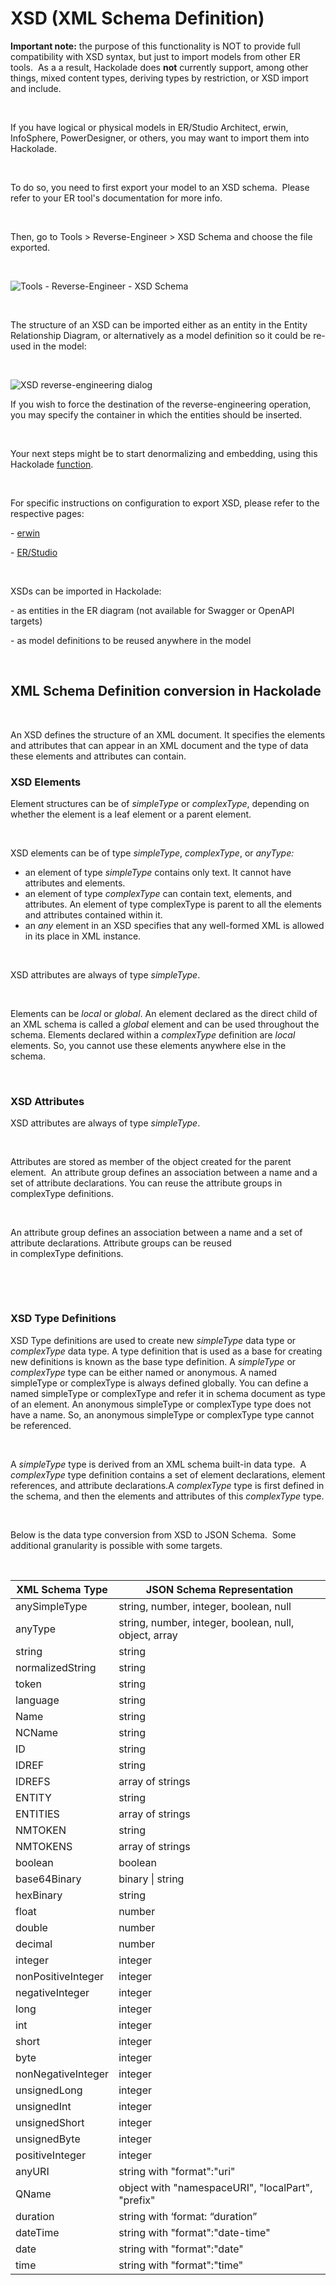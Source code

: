 # XSD (XML Schema Definition)

**Important note:** the purpose of this functionality is NOT to provide full compatibility with XSD syntax, but just to import models from other ER tools.&nbsp; As a a result, Hackolade does **not** currently support, among other things, mixed content types, deriving types by restriction, or XSD import and include.

&nbsp;

If you have logical or physical models in ER/Studio Architect, erwin, InfoSphere, PowerDesigner, or others, you may want to import them into Hackolade. &nbsp;

&nbsp;

To do so, you need to first export your model to an XSD schema.&nbsp; Please refer to your ER tool's documentation for more info. &nbsp;

&nbsp;

Then, go to Tools \> Reverse-Engineer \> XSD Schema and choose the file exported.

&nbsp;

![Tools - Reverse-Engineer - XSD Schema](<lib/Tools%20-%20Reverse-Engineer%20-%20XSD%20Schema.png>)

&nbsp;

The structure of an XSD can be imported either as an entity in the Entity Relationship Diagram, or alternatively as a model definition so it could be re-used in the model:

&nbsp;

![XSD reverse-engineering dialog](<lib/XSD%20RE%20dialog.png>)

If you wish to force the destination of the reverse-engineering operation, you may specify the container in which the entities should be inserted.

&nbsp;

Your next steps might be to start denormalizing and embedding, using this Hackolade [function](<SuggestdenormalizationofaSQLsche.md>). &nbsp;

&nbsp;

For specific instructions on configuration to export XSD, please refer to the respective pages:

\- [erwin](<Fromerwin.md>)

\- [ER/Studio](<FromERStudio.md>)

&nbsp;

XSDs can be imported in Hackolade:

\- as entities in the ER diagram (not available for Swagger or OpenAPI targets)

\- as model definitions to be reused anywhere in the model

&nbsp;

## XML Schema Definition conversion in Hackolade

&nbsp;

An XSD defines the structure of an XML document. It specifies the elements and attributes that can appear in an XML document and the type of data these elements and attributes can contain.

### XSD Elements

Element structures can be of *simpleType* or *complexType*, depending on whether the element is a leaf element or a parent element.

&nbsp;

XSD elements can be of type *simpleType*, *complexType*, or *anyType:*

* an element of type *simpleType* contains only text. It cannot have attributes and elements.&nbsp;
* an element of type *complexType* can contain text, elements, and attributes. An element of type complexType is parent to all the elements and attributes contained within it.&nbsp;
* an *any* element in an XSD specifies that any well-formed XML is allowed in its place in XML instance.

&nbsp;

XSD attributes are always of type *simpleType*.

&nbsp;

Elements can be *local* or *global*. An element declared as the direct child of an XML schema is called a *global* element and can be used throughout the schema. Elements declared within a *complexType* definition are *local* elements. So, you cannot use these elements anywhere else in the schema.&nbsp;

&nbsp;

### XSD Attributes

XSD attributes are always of type *simpleType*.

&nbsp;

Attributes are stored as member of the object created for the parent element.&nbsp; An attribute group defines an association between a name and a set of attribute declarations. You can reuse the attribute groups in complexType definitions.

&nbsp;

An attribute group defines an association between a name and a set of attribute declarations. Attribute groups can be reused in complexType definitions.

&nbsp;

&nbsp;

### XSD Type Definitions

XSD Type definitions are used to create new *simpleType* data type or *complexType* data type. A type definition that is used as a base for creating new definitions is known as the base type definition. A *simpleType* or *complexType* type can be either named or anonymous. A named simpleType or complexType is always defined globally. You can define a named simpleType or complexType and refer it in schema document as type of an element. An anonymous simpleType or complexType type does not have a name. So, an anonymous simpleType or complexType type cannot be referenced.

&nbsp;

A *simpleType* type is derived from an XML schema built-in data type.&nbsp; A *complexType* type definition contains a set of element declarations, element references, and attribute declarations.A *complexType* type is first defined in the schema, and then the elements and attributes of this *complexType* type.

&nbsp;

Below is the data type conversion from XSD to JSON Schema.&nbsp; Some additional granularity is possible with some targets.

&nbsp;

| **XML Schema Type** | **JSON Schema Representation** |
| --- | --- |
| anySimpleType | string, number, integer, boolean, null |
| anyType | string, number, integer, boolean, null, object, array |
| string | string |
| normalizedString | string |
| token | string |
| language | string |
| Name | string |
| NCName | string |
| ID | string |
| IDREF | string |
| IDREFS | array of strings |
| ENTITY | string |
| ENTITIES | array of strings |
| NMTOKEN | string |
| NMTOKENS | array of strings |
| boolean | boolean |
| base64Binary | binary \| string |
| hexBinary | string |
| float | number |
| double | number |
| decimal | number |
| integer | integer |
| nonPositiveInteger | integer |
| negativeInteger | integer |
| long | integer |
| int | integer |
| short | integer |
| byte | integer |
| nonNegativeInteger | integer |
| unsignedLong | integer |
| unsignedInt | integer |
| unsignedShort | integer |
| unsignedByte | integer |
| positiveInteger | integer |
| anyURI | string with "format":"uri" |
| QName | object with "namespaceURI", "localPart", "prefix" |
| duration | string with ‘format: “duration” |
| dateTime | string with "format":"date-time" |
| date | string with "format":"date" |
| time | string with "format":"time" |


&nbsp;

